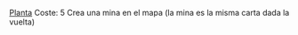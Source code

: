 [Planta](/Elementos/Planta)
Coste: 5
Crea una mina en el mapa (la mina es la misma carta dada la vuelta)